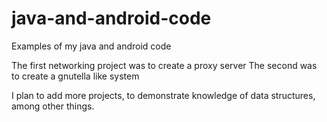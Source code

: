 # java-and-android-code
Examples of my java and android code

The first networking project was to create a proxy server
The second was to create a gnutella like system

I plan to add more projects, to demonstrate knowledge of data structures, among other things.

